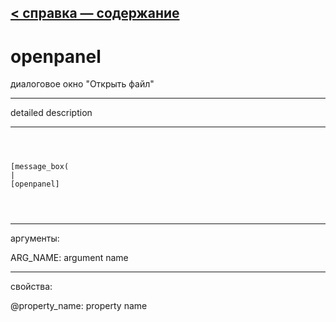 [< справка — содержание](ceammc_lib.html)
---

# openpanel


диалоговое окно &#34;Открыть файл&#34;

---

detailed description
<br>


---


```



[message_box(                                 
|
[openpanel]


            
```

---
аргументы:

ARG_NAME: argument name<br>

---
свойства:

@property_name: property name<br>

